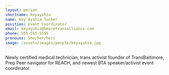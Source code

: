 ```yaml
---
layout: person
shortname: keyayshia
name: Key'Ayshia Tucker
position: Event Coordinator
email: keyayshia@bmoretransalliance.com
phone: 555-555-5555
pronouns: She/her/hers
image: /assets/images/people/keyayshia.jpg
---
```

Newly certified medical technician, trans activist founder of TransBaltimore, Prep Peer navigator for REACH, and newest BTA speaker/activist event coordinator.
